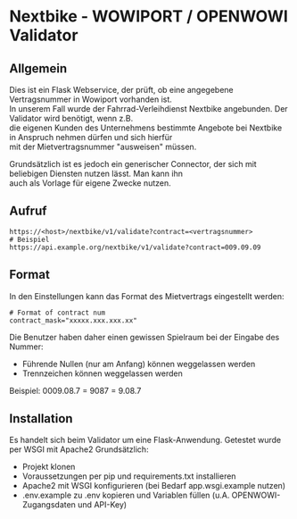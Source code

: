 # Nextbike - WOWIPORT / OPENWOWI Validator
## Allgemein
Dies ist ein Flask Webservice, der prüft, ob eine angegebene Vertragsnummer in Wowiport vorhanden ist.  
In unserem Fall wurde der Fahrrad-Verleihdienst Nextbike angebunden. Der Validator wird benötigt, wenn z.B.  
die eigenen Kunden des Unternehmens bestimmte Angebote bei Nextbike in Anspruch nehmen dürfen und sich hierfür  
mit der Mietvertragsnummer "ausweisen" müssen.  

Grundsätzlich ist es jedoch ein generischer Connector, der sich mit beliebigen Diensten nutzen lässt. Man kann ihn  
auch als Vorlage für eigene Zwecke nutzen.

## Aufruf

```
https://<host>/nextbike/v1/validate?contract=<vertragsnummer>
# Beispiel
https://api.example.org/nextbike/v1/validate?contract=009.09.09
```

## Format
In den Einstellungen kann das Format des Mietvertrags eingestellt werden:
````
# Format of contract num
contract_mask="xxxxx.xxx.xxx.xx"
````

Die Benutzer haben daher einen gewissen Spielraum bei der Eingabe des Nummer:  
* Führende Nullen (nur am Anfang) können weggelassen werden
* Trennzeichen können weggelassen werden

Beispiel: 0009.08.7 = 9087 = 9.08.7

## Installation
Es handelt sich beim Validator um eine Flask-Anwendung. Getestet wurde per WSGI mit Apache2
Grundsätzlich:
* Projekt klonen
* Voraussetzungen per pip und requirements.txt installieren
* Apache2 mit WSGI konfigurieren (bei Bedarf app.wsgi.example nutzen)
* .env.example zu .env kopieren und Variablen füllen (u.A. OPENWOWI-Zugangsdaten und API-Key)